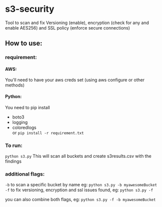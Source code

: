 # s3-security
Tool to scan and fix Versioning (enable), encryption (check for any and enable AES256) and SSL policy (enforce secure connections)   

## How to use:
### requirement:
#### AWS:
You'll need to have your aws creds set (using aws configure or other methods)   
#### Python:
You need to pip install
* boto3
* logging
* coloredlogs   
or `pip install -r requirement.txt`
### To run:
`python s3.py` This will scan all buckets and create s3results.csv with the findings
### additional flags:
`-b` to scan a specific bucket by name eg: `python s3.py -b myawesomeBucket`
`-f` to fix versioning, encryption and ssl issues found, eg: `python s3.py -f`

you can also combine both flags, eg: `python s3.py -f -b myawesomeBucket`
